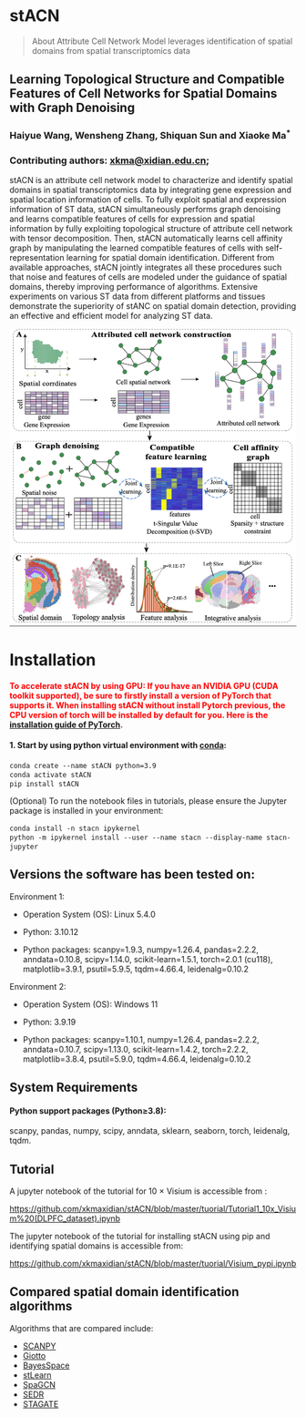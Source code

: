 # stACN
> About Attribute Cell Network Model leverages identification of spatial domains from spatial transcriptomics data  

## Learning Topological Structure and Compatible Features of Cell Networks for Spatial Domains with Graph Denoising  

### Haiyue Wang, Wensheng Zhang, Shiquan Sun and Xiaoke Ma<sup>*</sup>    

### Contributing authors: xkma@xidian.edu.cn;  

stACN is an attribute cell network model to characterize and identify spatial domains in spatial transcriptomics 
data by integrating gene expression and spatial location information of cells. To fully exploit spatial and expression
information of ST data, stACN simultaneously performs graph denoising and learns compatible features of cells for
expression and spatial information by fully exploiting topological structure of attribute cell network with tensor
decomposition. Then, stACN automatically learns cell affinity graph by manipulating the learned compatible features
of cells with self- representation learning for spatial domain identification. Different from available approaches,
stACN jointly integrates all these procedures such that noise and features of cells are modeled under the guidance
of spatial domains, thereby improving performance of algorithms. Extensive experiments on various ST data from different
platforms and tissues demonstrate the superiority of stANC on spatial domain detection, providing an effective and efficient
model for analyzing ST data.

![stACN_framework](docs/stACN_framework.png)  

# Installation

#### <font color='red'>To accelerate stACN by using GPU: If you have an NVIDIA GPU (CUDA toolkit supported), be sure to firstly install a version of PyTorch that supports it. When installing stACN without install Pytorch previous, the CPU version of torch will be installed by default for you. Here is the [installation guide of PyTorch](https://pytorch.org/get-started/locally/).</font>

#### 1. Start by using python virtual environment with [conda](https://anaconda.org/):

```
conda create --name stACN python=3.9
conda activate stACN
pip install stACN
```

(Optional) To run the notebook files in tutorials, please ensure the Jupyter package is installed in your environment:

```
conda install -n stacn ipykernel
python -m ipykernel install --user --name stacn --display-name stacn-jupyter
```

## Versions the software has been tested on:

Environment 1:

- Operation System (OS): Linux 5.4.0

- Python: 3.10.12

- Python packages: scanpy=1.9.3, numpy=1.26.4, pandas=2.2.2, anndata=0.10.8, scipy=1.14.0, scikit-learn=1.5.1, torch=2.0.1 (cu118), matplotlib=3.9.1, psutil=5.9.5, tqdm=4.66.4, leidenalg=0.10.2

Environment 2:

- Operation System (OS): Windows 11

- Python: 3.9.19

- Python packages: scanpy=1.10.1, numpy=1.26.4, pandas=2.2.2, anndata=0.10.7, scipy=1.13.0, scikit-learn=1.4.2, torch=2.2.2, matplotlib=3.8.4, psutil=5.9.0, tqdm=4.66.4, leidenalg=0.10.2

## System Requirements

#### Python support packages  (Python$\geq$3.8): 

scanpy, pandas, numpy, scipy, anndata, sklearn, seaborn, torch, leidenalg, tqdm.

## Tutorial

A jupyter notebook of the tutorial for 10 $\times$ Visium is accessible from :  

https://github.com/xkmaxidian/stACN/blob/master/tuorial/Tutorial1_10x_Visium%20(DLPFC_dataset).ipynb  

The jupyter notebook of the tutorial for installing stACN using pip and identifying spatial domains is accessible from:

https://github.com/xkmaxidian/stACN/blob/master/tuorial/Visium_pypi.ipynb



## Compared spatial domain identification algorithms

Algorithms that are compared include: 

* [SCANPY](https://github.com/scverse/scanpy-tutorials)
* [Giotto](https://github.com/drieslab/Giotto)
* [BayesSpace](https://github.com/edward130603/BayesSpace)
* [stLearn](https://github.com/BiomedicalMachineLearning/stLearn)
* [SpaGCN](https://github.com/jianhuupenn/SpaGCN)
* [SEDR](https://github.com/JinmiaoChenLab/SEDR/)
* [STAGATE](https://github.com/QIFEIDKN/STAGATE)